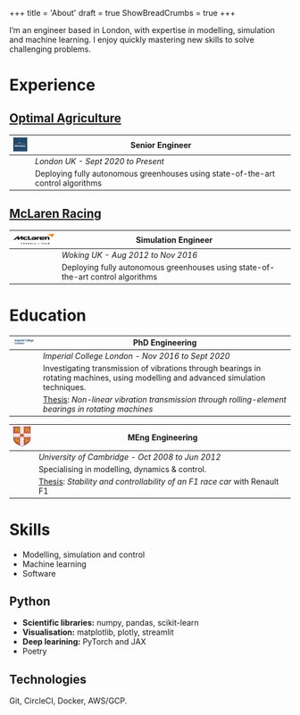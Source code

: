 +++
title = 'About'
draft = true
ShowBreadCrumbs = true
+++


I’m an engineer based in London, with expertise in modelling, simulation and machine learning. I enjoy quickly mastering new skills to solve challenging problems.

# Experience




##  [Optimal Agriculture](https://www.optimal.ag/)

| ![Optimal Agriculture](images/optimal.png) | **Senior Engineer**                                                              |
|--------------------------------------------|----------------------------------------------------------------------------------|
|                                            | *London UK - Sept 2020 to Present*                                               |
|                                            | Deploying fully autonomous greenhouses using state-of-the-art control algorithms |

## [McLaren Racing](https://www.mclaren.com/racing/)
| ![McLaren Racing](images/mclaren.png)         | **Simulation Engineer**                                                          |
|-----------------------------------------------|----------------------------------------------------------------------------------|
|                                               | *Woking UK - Aug 2012 to Nov 2016*                                               |
|                                               | Deploying fully autonomous greenhouses using state-of-the-art control algorithms |

# Education

| ![Imperial College](images/imperial.png)         | **PhD Engineering**                                                                               |
|--------------------------------------------------|---------------------------------------------------------------------------------------------------|
|                                                  | *Imperial College London - Nov 2016 to Sept 2020*                                                 |
|                                                  | Investigating transmission of vibrations through bearings in rotating machines, using modelling and advanced simulation techniques.                                                 |
|                                                  | [Thesis](https://spiral.imperial.ac.uk/handle/10044/1/101592): *Non-linear vibration transmission through rolling-element bearings in rotating machines* |

| ![University of Cambridge](images/cambridge.png)         | **MEng Engineering**                                                                  |
|----------------------------------------------------------|---------------------------------------------------------------------------------------|
|                                                          | *University of Cambridge - Oct 2008 to Jun 2012*                                      |
|                                                          | Specialising in modelling, dynamics & control.                                        |
|                                                          | [Thesis](files/masters_thesis.pdf): *Stability and controllability of an F1 race car* with Renault F1             |      


# Skills

- Modelling, simulation and control
- Machine learning
- Software

## Python

- **Scientific libraries:** numpy, pandas, scikit-learn
- **Visualisation:** matplotlib, plotly, streamlit
- **Deep learining:** PyTorch and JAX
- Poetry

## Technologies

Git, CircleCI, Docker, AWS/GCP.
